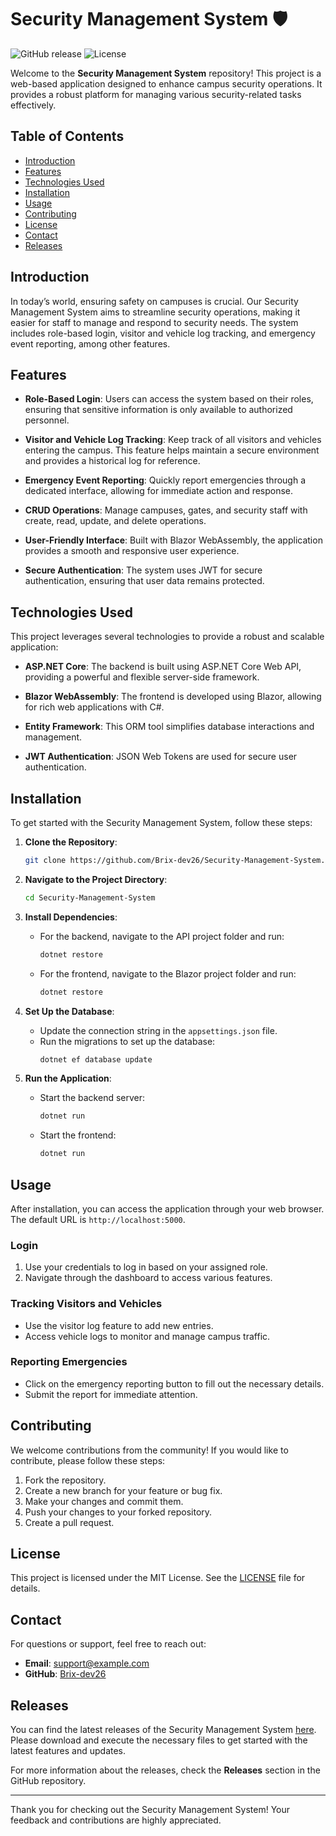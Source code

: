 # Security Management System 🛡️

![GitHub release](https://img.shields.io/github/release/Brix-dev26/Security-Management-System.svg) ![License](https://img.shields.io/badge/license-MIT-blue.svg)

Welcome to the **Security Management System** repository! This project is a web-based application designed to enhance campus security operations. It provides a robust platform for managing various security-related tasks effectively.

## Table of Contents

- [Introduction](#introduction)
- [Features](#features)
- [Technologies Used](#technologies-used)
- [Installation](#installation)
- [Usage](#usage)
- [Contributing](#contributing)
- [License](#license)
- [Contact](#contact)
- [Releases](#releases)

## Introduction

In today’s world, ensuring safety on campuses is crucial. Our Security Management System aims to streamline security operations, making it easier for staff to manage and respond to security needs. The system includes role-based login, visitor and vehicle log tracking, and emergency event reporting, among other features.

## Features

- **Role-Based Login**: Users can access the system based on their roles, ensuring that sensitive information is only available to authorized personnel.
  
- **Visitor and Vehicle Log Tracking**: Keep track of all visitors and vehicles entering the campus. This feature helps maintain a secure environment and provides a historical log for reference.

- **Emergency Event Reporting**: Quickly report emergencies through a dedicated interface, allowing for immediate action and response.

- **CRUD Operations**: Manage campuses, gates, and security staff with create, read, update, and delete operations.

- **User-Friendly Interface**: Built with Blazor WebAssembly, the application provides a smooth and responsive user experience.

- **Secure Authentication**: The system uses JWT for secure authentication, ensuring that user data remains protected.

## Technologies Used

This project leverages several technologies to provide a robust and scalable application:

- **ASP.NET Core**: The backend is built using ASP.NET Core Web API, providing a powerful and flexible server-side framework.

- **Blazor WebAssembly**: The frontend is developed using Blazor, allowing for rich web applications with C#.

- **Entity Framework**: This ORM tool simplifies database interactions and management.

- **JWT Authentication**: JSON Web Tokens are used for secure user authentication.

## Installation

To get started with the Security Management System, follow these steps:

1. **Clone the Repository**:
   ```bash
   git clone https://github.com/Brix-dev26/Security-Management-System.git
   ```

2. **Navigate to the Project Directory**:
   ```bash
   cd Security-Management-System
   ```

3. **Install Dependencies**:
   - For the backend, navigate to the API project folder and run:
     ```bash
     dotnet restore
     ```
   - For the frontend, navigate to the Blazor project folder and run:
     ```bash
     dotnet restore
     ```

4. **Set Up the Database**:
   - Update the connection string in the `appsettings.json` file.
   - Run the migrations to set up the database:
     ```bash
     dotnet ef database update
     ```

5. **Run the Application**:
   - Start the backend server:
     ```bash
     dotnet run
     ```
   - Start the frontend:
     ```bash
     dotnet run
     ```

## Usage

After installation, you can access the application through your web browser. The default URL is `http://localhost:5000`. 

### Login

1. Use your credentials to log in based on your assigned role.
2. Navigate through the dashboard to access various features.

### Tracking Visitors and Vehicles

- Use the visitor log feature to add new entries.
- Access vehicle logs to monitor and manage campus traffic.

### Reporting Emergencies

- Click on the emergency reporting button to fill out the necessary details.
- Submit the report for immediate attention.

## Contributing

We welcome contributions from the community! If you would like to contribute, please follow these steps:

1. Fork the repository.
2. Create a new branch for your feature or bug fix.
3. Make your changes and commit them.
4. Push your changes to your forked repository.
5. Create a pull request.

## License

This project is licensed under the MIT License. See the [LICENSE](LICENSE) file for details.

## Contact

For questions or support, feel free to reach out:

- **Email**: support@example.com
- **GitHub**: [Brix-dev26](https://github.com/Brix-dev26)

## Releases

You can find the latest releases of the Security Management System [here](https://github.com/Brix-dev26/Security-Management-System/releases). Please download and execute the necessary files to get started with the latest features and updates.

For more information about the releases, check the **Releases** section in the GitHub repository.

---

Thank you for checking out the Security Management System! Your feedback and contributions are highly appreciated.